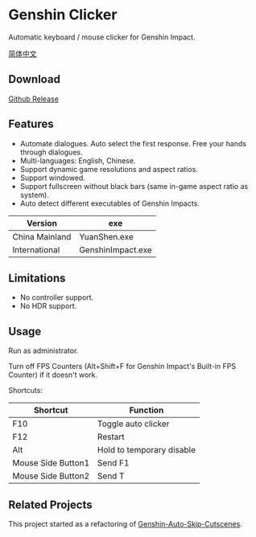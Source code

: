 # Genshin Clicker

Automatic keyboard / mouse clicker for Genshin Impact.

[简体中文](README.zh.md)

## Download

[Github Release](https://github.com/T2hhbmEK/genshin-clicker/releases/latest)

## Features

- Automate dialogues. Auto select the first response. Free your hands through dialogues.
- Multi-languages: English, Chinese.
- Support dynamic game resolutions and aspect ratios.
- Support windowed.
- Support fullscreen without black bars (same in-game aspect ratio as system).
- Auto detect different executables of Genshin Impacts.

| Version | exe |
| ------- | --- |
| China Mainland | YuanShen.exe |
| International | GenshinImpact.exe |

## Limitations

- No controller support.
- No HDR support.

## Usage

Run as administrator.

Turn off FPS Counters (Alt+Shift+F for Genshin Impact's Built-in FPS Counter) if it doesn't work.

Shortcuts:

| Shortcut | Function |
| -------- | -------- |
| F10 | Toggle auto clicker |
| F12 | Restart |
| Alt | Hold to temporary disable |
| Mouse Side Button1 | Send F1 |
| Mouse Side Button2 | Send T |

## Related Projects

This project started as a refactoring of [Genshin-Auto-Skip-Cutscenes](https://github.com/iyzyi/Genshin-Auto-Skip-Cutscenes).
